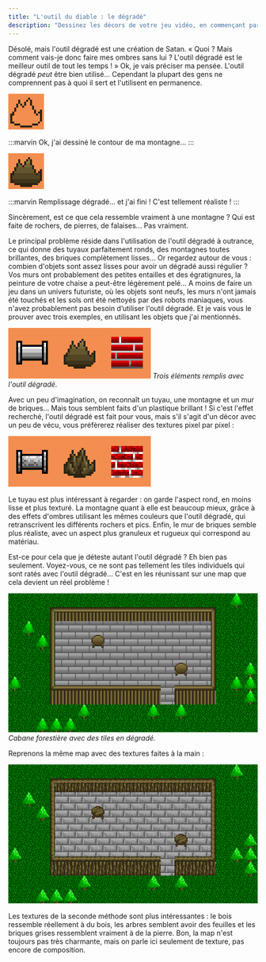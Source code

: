 ```yaml
---
title: "L'outil du diable : le dégradé"
description: "Dessinez les décors de votre jeu vidéo, en commençant par un premier tile d'herbe, jusqu'à vous familiariser avec les textures, l'ombrage et le dithering."
---
```


Désolé, mais l'outil dégradé est une création de Satan. « Quoi ? Mais comment vais-je donc faire mes ombres sans lui ? L'outil dégradé est le meilleur outil de tout les temps ! » Ok, je vais préciser ma pensée. L'outil dégradé *peut* être bien utilisé... Cependant la plupart des gens ne comprennent pas à quoi il sert et l'utilisent en permanence.

![](./montagne-contour.png)

:::marvin
Ok, j'ai dessiné le contour de ma montagne...
:::

![](./montagne-degrade.png)

:::marvin
Remplissage dégradé... et j'ai fini ! C'est tellement réaliste !
:::

Sincèrement, est ce que cela ressemble vraiment à une montagne ? Qui est faite de rochers, de pierres, de falaises... Pas vraiment.

Le principal problème réside dans l'utilisation de l'outil dégradé à outrance, ce qui donne des tuyaux parfaitement ronds, des montagnes toutes brillantes, des briques complètement lisses... Or regardez autour de vous : combien d'objets sont assez lisses pour avoir un dégradé aussi régulier ? Vos murs ont probablement des petites entailles et des égratignures, la peinture de votre chaise a peut-être légèrement pelé... A moins de faire un jeu dans un univers futuriste, où les objets sont neufs, les murs n'ont jamais été touchés et les sols ont été nettoyés par des robots maniaques, vous n'avez probablement pas besoin d’utiliser l'outil dégradé. Et je vais vous le prouver avec trois exemples, en utilisant les objets que j'ai mentionnés.

![](./trio-degrade.png)
*Trois éléments remplis avec l'outil dégradé.*

Avec un peu d'imagination, on reconnaît un tuyau, une montagne et un mur de briques... Mais tous semblent faits d'un plastique brillant ! Si c'est l'effet recherché, l'outil dégradé est fait pour vous, mais s'il s'agit d'un décor avec un peu de vécu, vous préfèrerez réaliser des textures pixel par pixel :

![](./trio-texture.png)

Le tuyau est plus intéressant à regarder : on garde l'aspect rond, en moins lisse et plus texturé. La montagne quant à elle est beaucoup mieux, grâce à des effets d'ombres utilisant les mêmes couleurs que l'outil dégradé, qui retranscrivent les différents rochers et pics. Enfin, le mur de briques semble plus réaliste, avec un aspect plus granuleux et rugueux qui correspond au matériau.

Est-ce pour cela que je déteste autant l'outil dégradé ? Eh bien pas seulement. Voyez-vous, ce ne sont pas tellement les tiles individuels qui sont ratés avec l'outil dégradé... C'est en les réunissant sur une map que cela devient un réel problème !

![](./cabane-degrade.png)
*Cabane forestière avec des tiles en dégradé.*

Reprenons la même map avec des textures faites à la main :

![](./cabane-texture.png)

Les textures de la seconde méthode sont plus intéressantes : le bois ressemble réellement à du bois, les arbres semblent avoir des feuilles et les briques grises ressemblent vraiment à de la pierre. Bon, la map n'est toujours pas très charmante, mais on parle ici seulement de texture, pas encore de composition.

